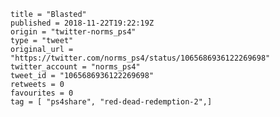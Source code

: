 ```
title = "Blasted"
published = 2018-11-22T19:22:19Z
origin = "twitter-norms_ps4"
type = "tweet"
original_url = "https://twitter.com/norms_ps4/status/1065686936122269698"
twitter_account = "norms_ps4"
tweet_id = "1065686936122269698"
retweets = 0
favourites = 0
tag = [ "ps4share", "red-dead-redemption-2",]
```

<p class='image'><img src='https://mnf.m17s.net/2018/11/22/DsoUngYWwAIY6_F.jpg' alt=''></p>

